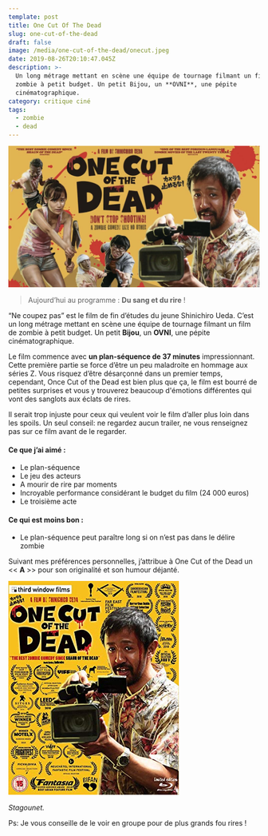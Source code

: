 ```yaml
---
template: post
title: One Cut Of The Dead
slug: one-cut-of-the-dead
draft: false
image: /media/one-cut-of-the-dead/onecut.jpeg
date: 2019-08-26T20:10:47.045Z
description: >-
  Un long métrage mettant en scène une équipe de tournage filmant un film de
  zombie à petit budget. Un petit Bijou, un **OVNI**, une pépite
  cinématographique.
category: critique ciné
tags:
  - zombie
  - dead
---
```

![](/media/one-cut-of-the-dead/onecut.jpeg)

> Aujourd’hui au programme : **Du sang et du rire** !

“Ne coupez pas” est le film de fin d’études du jeune Shinichiro Ueda. C’est un long métrage mettant en scène une équipe de tournage filmant un film de zombie à petit budget. Un petit **Bijou**, un **OVNI**, une pépite cinématographique.

Le film commence avec **un plan-séquence de 37 minutes** impressionnant. Cette première partie se force d’être un peu maladroite en hommage aux séries Z. Vous risquez d’être désarçonné dans un premier temps, cependant, Once Cut of the Dead est bien plus que ça, le film est bourré de petites surprises et vous y trouverez beaucoup d'émotions différentes qui vont des sanglots aux éclats de rires.

Il serait trop injuste pour ceux qui veulent voir le film d’aller plus loin dans les spoils. Un seul conseil: ne regardez aucun trailer, ne vous renseignez pas sur ce film avant de le regarder.

#### Ce que j’ai aimé :

* Le plan-séquence
* Le jeu des acteurs
* A mourir de rire par moments
* Incroyable performance considérant le budget du film (24 000 euros)
* Le troisième acte

#### Ce qui est moins bon :

* Le plan-séquence peut paraître long si on n’est pas dans le délire zombie

Suivant mes préférences personnelles, j’attribue à One Cut of the Dead un << **A** >> pour son originalité et son humour déjanté.

![](/media/81f56fxb2il._sx342_.jpg)

_Stagounet._

Ps: Je vous conseille de le voir en groupe pour de plus grands fou rires !
